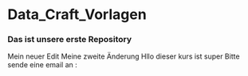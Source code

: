 
# Data_Craft_Vorlagen
### Das ist unsere erste Repository
Mein neuer Edit
Meine zweite Änderung
Hllo dieser kurs ist super
Bitte sende eine email an :
